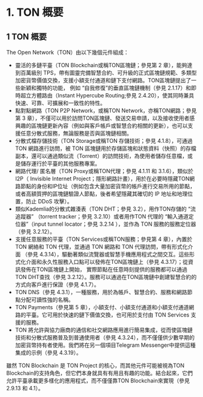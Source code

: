 # 1. TON 概要

## 1	TON 概要

The Open Network（TON）由以下幾個元件組成：

- 靈活的多鏈平臺（TON Blockchain或稱TON區塊鏈；參見第 2 章），能夠達到百萬級別 TPS，帶有圖靈完備智慧合約、可升級的正式區塊鏈規範、多類型加密貨幣價值交換，支援小額支付通道和鏈下支付網路。TON區塊鏈提出了一些新穎和獨特的功能， 例如 “自我修復”的垂直區塊鏈機制（參見 2.1.17）和即時超立方體路由（Instant Hypercube Routing;參見 2.4.20），使其同時兼具快速、可靠、可擴展和一致性的特性。
- 點對點網路（TON P2P Network，或稱TON Network，亦稱TON網路；參見第 3 章），不僅可以用於訪問TON區塊鏈、發送交易申請，以及接收使用者感興趣的區塊鏈更新內容（例如與客戶帳戶或智慧合約相關的更新），也可以支援任意分散式服務，無論服務是否與區塊鏈相關。
- 分散式檔存儲技術（TON Storage或稱TON 存儲技術；參見 4.1.8），可通過 TON 網路進行訪問，被 TON 區塊鏈用於存儲區塊和狀態資料（快照）的存檔副本，還可以通過類似流（Torrent）的訪問技術，為使用者儲存任意檔，或是儲存運行於平臺的其他服務專案。
- 網路代理/ 匿名層（TON Proxy或稱TON代理；參見 4.1.11 和 3.1.6），類似於I2P（ Invisible Internet Project；隱形網路計畫），用於在必要時隱藏TON網路節點的身份和IP位址（例如包含大量加密貨幣的帳戶進行交易所用的節點，或者高額質押的區塊鏈驗證人節點，後者希望隱藏其確切的 IP 地址和地理位置，防止 DDoS 攻擊）。
- 類似Kademlia的分散式雜湊表（TON DHT；參見 3.2），用作TON存儲的 “流追蹤器”
（torrent tracker；參見 3.2.10）或者用作TON 代理的 “輸入通道定位器”（input tunnel locator；參見 3.2.14 ），並作為 TON 服務的服務定位器（參見 3.2.12）。
- 支援任意服務的平臺（TON Services或稱TON服務；參見第 4 章），內置於TON 網絡和 TON 代理，並通過 TON 網路和 TON 代理訪問，帶有形式化介面 （參見 4.3.14），驅動著類似流覽器或智慧手機應用程式之間交互。這些形式化介面和永久性服務入口點可以發佈在TON區塊鏈上（參見 4.3.17）；從資訊發佈在TON區塊鏈上開始， 實際節點在任意時刻提供的服務都可以通過TON DHT查找（參見 3.2.12）。服務可以通過在TON區塊鏈中創建智慧合約的方式向客戶進行保證（參見 4.1.7）。
- TON DNS（參見 4.3.1），一種服務，用於為帳戶、智慧合約、服務和網路節點分配可讀性強的名稱。
- TON Payments（參見第 5 章），小額支付、小額支付通道和小額支付通道網路的平臺。它可用於快速的鏈下價值交換，也可用於支付由 TON Services 支援的服務。
- TON 將允許與協力廠商的通信和社交網路應用進行簡易集成，從而使區塊鏈技術和分散式服務普及到普通使用者（參見 4.3.24），而不僅僅供少數早期的加密貨幣持有者使用。我們將在另一個項目Telegram Messenger中提供這種集成的示例（參見 4.3.19）。

雖然 TON Blockchain 是 TON Project 的核心，而其他元件可能被視為TON Blockchain的支持角色，但它們本身就具有有用且有趣的功能。結合起來，它們允許平臺承載更多樣化的應用程式，而不僅僅靠TON Blockchain來實現（參見 2.9.13 和 4.1）。